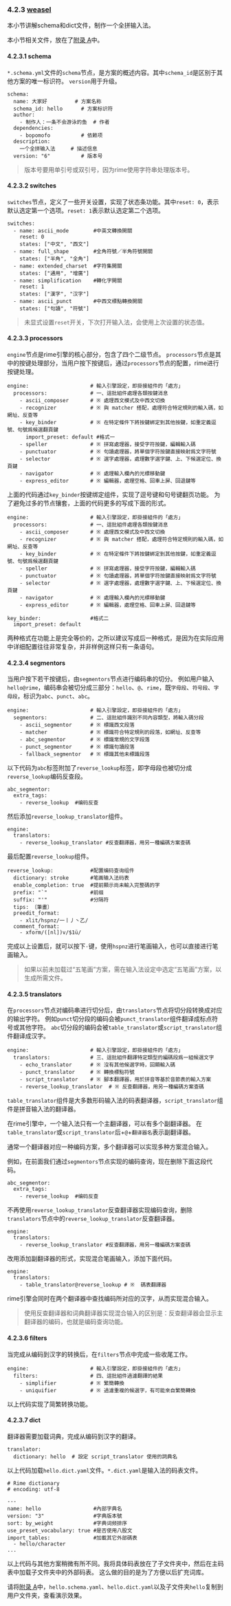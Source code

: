 ### 4.2.3 [weasel](https://github.com/ChineseInputMethod/weasel/blob/master/doc/4.2%20customization/4.2.3%20weasel/schema.md)

本小节讲解schema和dict文件，制作一个全拼输入法。

本小节相关文件，放在了[附录 A](https://github.com/ChineseInputMethod/weasel/tree/master/doc/appendix/hello)中。

#### 4.2.3.1 schema

`*.schema.yml`文件的`schema`节点，是方案的概述内容。其中`schema_id`是区别于其他方案的唯一标识符。
`version`用于升级。

```
schema:
  name: 大家好			# 方案名称
  schema_id: hello		# 方案标识符
  author:
    - 制作人：一条不会游泳的鱼	# 作者
  dependencies:
    - bopomofo			# 依赖项
  description: 
    一个全拼输入法		# 描述信息
  version: "6"			# 版本号
```

>版本号要用单引号或双引号，因为rime使用字符串处理版本号。

#### 4.2.3.2 switches

`switches`节点，定义了一些开关设置，实现了状态条功能。其中`reset: 0`，表示默认选定第一个选项。`reset: 1`表示默认选定第二个选项。

```
switches:
  - name: ascii_mode        #中英文轉換開關
    reset: 0
    states: ["中文", "西文"]
  - name: full_shape        #全角符號／半角符號開關
    states: ["半角", "全角"]
  - name: extended_charset  #字符集開關
    states: ["通用", "增廣"]
  - name: simplification    #轉化字開關
    reset: 1
    states: ["漢字", "汉字"]
  - name: ascii_punct       #中西文標點轉換開關
    states: ["句讀", "符號"]
```

>未显式设置`reset`开关，下次打开输入法，会使用上次设置的状态值。

#### 4.2.3.3 processors

`engine`节点是rime引擎的核心部分，包含了四个二级节点。
`processors`节点是其中的按键处理部分，当用户按下按键后，通过`processors`节点的配置，rime进行按键处理。

```
engine:                    # 輸入引擎設定，即掛接組件的「處方」
  processors:              # 一、這批組件處理各類按鍵消息
    - ascii_composer       # ※ 處理西文模式及中西文切換
    - recognizer           # ※ 與 matcher 搭配，處理符合特定規則的輸入碼，如網址、反查等
    - key_binder           # ※ 在特定條件下將按鍵綁定到其他按鍵，如重定義逗號、句號爲候選翻頁鍵
      import_preset: default #格式一
    - speller              # ※ 拼寫處理器，接受字符按鍵，編輯輸入碼
    - punctuator           # ※ 句讀處理器，將單個字符按鍵直接映射爲文字符號
    - selector             # ※ 選字處理器，處理數字選字鍵、上、下候選定位、換頁鍵
    - navigator            # ※ 處理輸入欄內的光標移動鍵
    - express_editor       # ※ 編輯器，處理空格、回車上屏、回退鍵等
```

上面的代码通过`key_binder`按键绑定组件，实现了逗号键和句号键翻页功能。
为了避免过多的节点镶套，上面的代码更多的写成下面的形式。

```
engine:                    # 輸入引擎設定，即掛接組件的「處方」
  processors:              # 一、這批組件處理各類按鍵消息
    - ascii_composer       # ※ 處理西文模式及中西文切換
    - recognizer           # ※ 與 matcher 搭配，處理符合特定規則的輸入碼，如網址、反查等
    - key_binder           # ※ 在特定條件下將按鍵綁定到其他按鍵，如重定義逗號、句號爲候選翻頁鍵
    - speller              # ※ 拼寫處理器，接受字符按鍵，編輯輸入碼
    - punctuator           # ※ 句讀處理器，將單個字符按鍵直接映射爲文字符號
    - selector             # ※ 選字處理器，處理數字選字鍵、上、下候選定位、換頁鍵
    - navigator            # ※ 處理輸入欄內的光標移動鍵
    - express_editor       # ※ 編輯器，處理空格、回車上屏、回退鍵等

key_binder:                #格式二
  import_preset: default
```

两种格式在功能上是完全等价的，之所以建议写成后一种格式，是因为在实际应用中详细配置往往非常复杂，并非样例这样只有一条语句。

#### 4.2.3.4 segmentors

当用户按下若干按键后，由`segmentors`节点进行编码串的切分。
例如用户输入`hello@rime`，编码串会被切分成三部分：`hello`、`@`、`rime`，既`字母段`、`符号段`、`字母段`，标识为`abc`、`punct`、`abc`。

```
engine:                    # 輸入引擎設定，即掛接組件的「處方」
  segmentors:              # 二、這批組件識別不同內容類型，將輸入碼分段
    - ascii_segmentor      # ※ 標識西文段落
    - matcher              # ※ 標識符合特定規則的段落，如網址、反查等
    - abc_segmentor        # ※ 標識常規的文字段落
    - punct_segmentor      # ※ 標識句讀段落
    - fallback_segmentor   # ※ 標識其他未標識段落
```

以下代码为`abc`标签附加了`reverse_lookup`标签，即字母段也被切分成`reverse_lookup`编码反查段。

```
abc_segmentor:
  extra_tags:
    - reverse_lookup  #编码反查
```

然后添加`reverse_lookup_translator`组件。

```
engine:
  translators:
    - reverse_lookup_translator #反查翻譯器，用另一種編碼方案查碼
```

最后配置`reverse_lookup`组件。

```
reverse_lookup:            #配置编码查询组件
  dictionary: stroke       #笔画输入法码表
  enable_completion: true  #提前顯示尚未輸入完整碼的字
  prefix: "`"              #前缀
  suffix: "'"              #分隔符
  tips: 〔筆畫〕
  preedit_format:
    - xlit/hspnz/一丨丿丶乙/
  comment_format:
    - xform/([nl])v/$1ü/
```

完成以上设置后，就可以按下`·`键，使用`hspnz`进行笔画输入，也可以直接进行笔画输入。

>如果以前未加载过“五笔画”方案，需在输入法设定中选定“五笔画”方案，以生成所需文件。

#### 4.2.3.5 translators

在`processors`节点对编码串进行切分后，由`translators`节点将切分段转换成对应的输出字符。
例如`punct`切分段的编码会被`punct_translator`组件翻译成标点符号或其他字符。
`abc`切分段的编码会被`table_translator`或`script_translator`组件翻译成汉字。

```
engine:                    # 輸入引擎設定，即掛接組件的「處方」
  translators:             # 三、這批組件翻譯特定類型的編碼段爲一組候選文字
    - echo_translator      # ※ 沒有其他候選字時，回顯輸入碼
    - punct_translator     # ※ 轉換標點符號
    - script_translator    # ※ 腳本翻譯器，用於拼音等基於音節表的輸入方案
    - reverse_lookup_translator  # ※ 反查翻譯器，用另一種編碼方案查碼
```

`table_translator`组件是大多数形码输入法的码表翻译器，`script_translator`组件是拼音输入法的翻译器。

在rime引擎中，一个输入法只有一个主翻译器，可以有多个副翻译器。
在`table_translator`或`script_translator`后+`@`+`翻译器名`表示副翻译器。

通常一个翻译器对应一种编码方案，多个翻译器可以实现多种方案混合输入。

例如，在前面我们通过`segmentors`节点实现的编码查询，现在删除下面这段代码。

```
abc_segmentor:
  extra_tags:
    - reverse_lookup  #编码反查
```

不再使用`reverse_lookup_translator`反查翻译器实现编码查询，删除`translators`节点中的`reverse_lookup_translator`反查翻译器。

```
engine:
  translators:
    - reverse_lookup_translator #反查翻譯器，用另一種編碼方案查碼
```

改用添加副翻译器的形式，实现混合笔画输入，添加下面代码。

```
engine:
  translators:
    - table_translator@reverse_lookup # ※  碼表翻譯器
```

rime引擎会同时在两个翻译器中查找编码所对应的汉字，从而实现混合输入。

>使用反查翻译器和词典翻译器实现混合输入的区别是：反查翻译器会显示主翻译器的编码，也就是编码查询功能。

#### 4.2.3.6 filters

当完成从编码到汉字的转换后，在`filters`节点中完成一些收尾工作。

```
engine:                    # 輸入引擎設定，即掛接組件的「處方」
  filters:                 # 四、這批組件過濾翻譯的結果
    - simplifier           # ※ 繁簡轉換
    - uniquifier           # ※ 過濾重複的候選字，有可能來自繁簡轉換
```

以上代码实现了简繁转换功能。

#### 4.2.3.7 dict

翻译器需要加载词典，完成从编码到汉字的翻译。

```
translator:
  dictionary: hello  # 設定 script_translator 使用的詞典名
```

以上代码加载`hello.dict.yaml`文件。`*.dict.yaml`是输入法的码表文件。

```
# Rime dictionary
# encoding: utf-8

---
name: hello                 #內部字典名
version: "3"                #字典版本號
sort: by_weight             #字典词频排序
use_preset_vocabulary: true #是否使用八股文
import_tables:              #加載其它外部碼表
  - hello/character
...
```

以上代码与其他方案稍微有所不同。我将具体码表放在了子文件夹中，然后在主码表中加载子文件夹中的外部码表。
这么做的目的是为了方便以后扩充词库。

请将[附录 A](https://github.com/ChineseInputMethod/weasel/tree/master/doc/appendix/hello)中，`hello.schema.yaml`、`hello.dict.yaml`以及子文件夹`hello`复制到用户文件夹，查看演示效果。